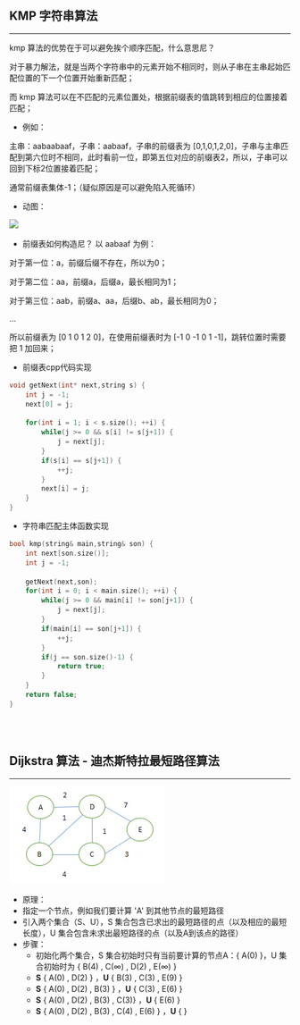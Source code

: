 ## KMP 字符串算法
---

kmp 算法的优势在于可以避免挨个顺序匹配，什么意思尼？

对于暴力解法，就是当两个字符串中的元素开始不相同时，则从子串在主串起始匹配位置的下一个位置开始重新匹配；

而 kmp 算法可以在不匹配的元素位置处，根据前缀表的值跳转到相应的位置接着匹配；

* 例如： 

主串：aabaabaaf，子串：aabaaf，子串的前缀表为 [0,1,0,1,2,0]，子串与主串匹配到第六位时不相同，此时看前一位，即第五位对应的前缀表2，所以，子串可以回到下标2位置接着匹配；

通常前缀表集体-1；（疑似原因是可以避免陷入死循环）

* 动图：

![](https://mmbiz.qpic.cn/mmbiz_gif/ciaqDnJprwv4cqbtUic3WTC42LtVwqELPDdWZicTlr0uVCtTmNvPL1hGTwsjR04PvmOdydkbaxr8YblehvQLBOR4Q/640?wx_fmt=gif&tp=webp&wxfrom=5&wx_lazy=1)

* 前缀表如何构造尼？
以 aabaaf 为例：

对于第一位：a，前缀后缀不存在，所以为0；

对于第二位：aa，前缀a，后缀a，最长相同为1；

对于第三位：aab，前缀a、aa，后缀b、ab，最长相同为0；

...

所以前缀表为 [0 1 0 1 2 0]，在使用前缀表时为 [-1 0 -1 0 1 -1]，跳转位置时需要把 1 加回来；

* 前缀表cpp代码实现
```cpp
void getNext(int* next,string s) {
    int j = -1;
    next[0] = j;

    for(int i = 1; i < s.size(); ++i) {
        while(j >= 0 && s[i] != s[j+1]) {
            j = next[j];
        }
        if(s[i] == s[j+1]) {
            ++j;
        }
        next[i] = j;
    }
}
```
* 字符串匹配主体函数实现
```cpp
bool kmp(string& main,string& son) {
    int next[son.size()];
    int j = -1;

    getNext(next,son);
    for(int i = 0; i < main.size(); ++i) {
        while(j >= 0 && main[i] != son[j+1]) {
            j = next[j];
        }
        if(main[i] == son[j+1]) {
            ++j;
        }
        if(j == son.size()-1) {
            return true;
        }
    }
    return false;
}
```

<br><br>

## Dijkstra 算法 - 迪杰斯特拉最短路径算法
---

![](pic/Dijkstra.png)

* 原理：
* 指定一个节点，例如我们要计算 'A' 到其他节点的最短路径
* 引入两个集合（S、U），S 集合包含已求出的最短路径的点（以及相应的最短长度），U 集合包含未求出最短路径的点（以及A到该点的路径）
* 步骤：
  - 初始化两个集合，S 集合初始时只有当前要计算的节点A：{ A(0) }，U 集合初始时为 { B(4) , C(∞) , D(2) , E(∞) } 
  - **S** { A(0) , D(2) } ，**U** { B(3) , C(3) , E(9) }
  - **S** { A(0) , D(2) , B(3) } ，**U** { C(3)  , E(6) }
  - **S** { A(0) , D(2) , B(3) , C(3)} ，**U** { E(6) }
  - **S** { A(0) , D(2) , B(3) , C(4) , E(6) } ，**U** {  }

